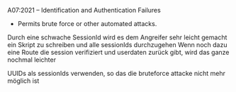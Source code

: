 A07:2021 – Identification and Authentication Failures

- Permits brute force or other automated attacks.

Durch eine schwache SessionId wird es dem Angreifer sehr leicht gemacht ein Skript zu schreiben und alle sessionIds durchzugehen
Wenn noch dazu eine Route die session verifiziert und userdaten zurück gibt, wird das ganze nochmal leichter

UUIDs als sessionIds verwenden, so das die bruteforce attacke nicht mehr möglich ist

